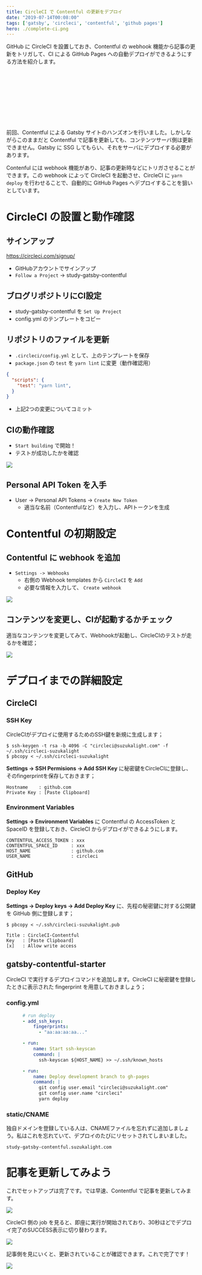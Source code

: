```yaml
---
title: CircleCI で Contentful の更新をデプロイ
date: "2019-07-14T00:08:00"
tags: ['gatsby', 'circleci', 'contentful', 'github pages']
hero: ./complete-ci.png
---
```


GitHub に CircleCI を設置しておき、Contentful の webhook 機能から記事の更新をトリガして、CI による GitHub Pages への自動デプロイができるようにする方法を紹介します。

<div class="iframely-embed"><div class="iframely-responsive" style="height: 140px; padding-bottom: 0;"><a href="https://suzukalight.com/2019-07-13-contentful-starter/" data-iframely-url="//cdn.iframe.ly/JcHxZbj?omit_script=1&iframe=card-small"></a></div></div>

前回、Contentful による Gatsby サイトのハンズオンを行いました。しかしながらこのままだと Contentful で記事を更新しても、コンテンツサーバ側は更新できません。Gatsby に SSG してもらい、それをサーバにデプロイする必要があります。

Contenful には webhook 機能があり、記事の更新時などにトリガさせることができます。この webhook によって CircleCI を起動させ、CircleCI に `yarn deploy` を行わせることで、自動的に GitHub Pages へデプロイすることを狙いとしています。

# CircleCI の設置と動作確認

## サインアップ

https://circleci.com/signup/

- GitHubアカウントでサインアップ
- `Follow a Project` -> study-gatsby-contentful

## ブログリポジトリにCI設定

- study-gatsby-contentful を `Set Up Project`
- config.yml のテンプレートをコピー

## リポジトリのファイルを更新

- `.circleci/config.yml` として、上のテンプレートを保存
- `package.json` の `test` を `yarn lint` に変更（動作確認用）

```javascript{3}:title=package.json
{
  "scripts": {
    "test": "yarn lint",
  }
}
```

- 上記2つの変更についてコミット

## CIの動作確認

- `Start building` で開始！
- テストが成功したかを確認

![](complete-ci.png)

## Personal API Token を入手

- User -> Personal API Tokens -> `Create New Token`
    - 適当な名前（Contentfulなど）を入力し、APIトークンを生成

# Contentful の初期設定

## Contentful に webhook を追加

- `Settings -> Webhooks`
    - 右側の Webhook templates から `CircleCI` を `Add`
    - 必要な情報を入力して、 `Create webhook`

![](webhook-templates.png)

## コンテンツを変更し、CIが起動するかチェック

適当なコンテンツを変更してみて、Webhookが起動し、CircleCIのテストが走るかを確認；

![](new-jobs.png)

# デプロイまでの詳細設定

## CircleCI

### SSH Key

CircleCIがデプロイに使用するためのSSH鍵を新規に生成します；

```bash:title=bash
$ ssh-keygen -t rsa -b 4096 -C "circleci@suzukalight.com" -f ~/.ssh/circleci-suzukalight
$ pbcopy < ~/.ssh/circleci-suzukalight
```

__Settings -> SSH Permisions -> Add SSH Key__ に秘密鍵をCircleCIに登録し、そのfingerprintを保存しておきます；

```
Hostname    : github.com  
Private Key : [Paste Clipboard]
```

### Environment Variables

__Settings -> Environment Variables__ に Contentful の AccessToken と SpaceID を登録しておき、CircleCI からデプロイができるようにします。

```
CONTENTFUL_ACCESS_TOKEN : xxx
CONTENTFUL_SPACE_ID     : xxx
HOST_NAME               : github.com
USER_NAME               : circleci
```

## GitHub

### Deploy Key

__Settings -> Deploy keys -> Add Deploy Key__ に、先程の秘密鍵に対する公開鍵を GitHub 側に登録します；

```bash:title=bash
$ pbcopy < ~/.ssh/circleci-suzukalight.pub
```

```
Title : CircleCI-Contentful
Key   : [Paste Clipboard]
[x]   : Allow write access
```

## gatsby-contentful-starter

CircleCI で実行するデプロイコマンドを追加します。CircleCI に秘密鍵を登録したときに表示された fingerprint を用意しておきましょう；

### config.yml

```yml:title=.circleci/config.yml
      # run deploy
      - add_ssh_keys:  
          fingerprints:  
            - "aa:aa:aa:aa..."  

      - run:  
          name: Start ssh-keyscan  
          command: |  
            ssh-keyscan ${HOST_NAME} >> ~/.ssh/known_hosts

      - run:
          name: Deploy development branch to gh-pages
          command: |
            git config user.email "circleci@suzukalight.com"
            git config user.name "circleci"
            yarn deploy
```

### static/CNAME

独自ドメインを登録している人は、CNAMEファイルを忘れずに追加しましょう。私はこれを忘れていて、デプロイのたびにリセットされてしまいました。

```text:title=static/CNAME
study-gatsby-contentful.suzukalight.com
```

# 記事を更新してみよう

これでセットアップは完了です。では早速、Contentful で記事を更新してみます。

![](update-content.png)

CircleCI 側の job を見ると、即座に実行が開始されており、30秒ほどでデプロイ完了のSUCCESS表示に切り替わります。

![](triggered-ci.png)

記事側を見にいくと、更新されていることが確認できます。これで完了です！

![](updated-content.png)
